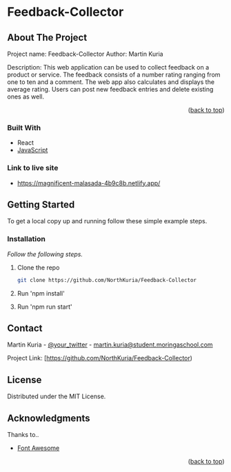 # Feedback-Collector

<div id="top"></div>

<!-- ABOUT THE PROJECT -->

## About The Project

Project name: Feedback-Collector
Author: Martin Kuria

Description:
This web application can be used to collect feedback on a product or service. The feedback consists of a number rating ranging from one to ten and a comment. The web app also calculates and displays the average rating. Users can post new feedback entries and delete existing ones as well. 
<p align="right">(<a href="#top">back to top</a>)</p>

### Built With

- React
- [JavaScript](https://developer.mozilla.org/en-US/)

### Link to live site

- https://magnificent-malasada-4b9c8b.netlify.app/

<!-- GETTING STARTED -->

## Getting Started

To get a local copy up and running follow these simple example steps.

### Installation

_Follow the following steps._

1. Clone the repo

   ```sh
   git clone https://github.com/NorthKuria/Feedback-Collector
   ```

2. Run 'npm install'

3. Run 'npm run start'

<!-- CONTACT -->

## Contact

Martin Kuria - [@your_twitter](https://twitter.com/northkuria) - martin.kuria@student.moringaschool.com

Project Link: [https://github.com/NorthKuria/Feedback-Collector)

<!-- LICENSE -->

## License

Distributed under the MIT License.

<!-- ACKNOWLEDGMENTS -->

## Acknowledgments

Thanks to..

- [Font Awesome](https://fontawesome.com)

<p align="right">(<a href="#top">back to top</a>)</p>
